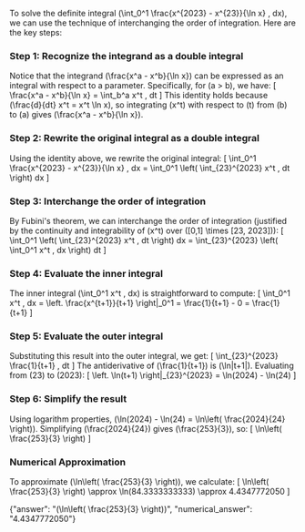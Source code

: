 

To solve the definite integral \(\int_0^1 \frac{x^{2023} - x^{23}}{\ln x} \, dx\), we can use the technique of interchanging the order of integration. Here are the key steps:

### Step 1: Recognize the integrand as a double integral
Notice that the integrand \(\frac{x^a - x^b}{\ln x}\) can be expressed as an integral with respect to a parameter. Specifically, for \(a > b\), we have:
\[
\frac{x^a - x^b}{\ln x} = \int_b^a x^t \, dt
\]
This identity holds because \(\frac{d}{dt} x^t = x^t \ln x\), so integrating \(x^t\) with respect to \(t\) from \(b\) to \(a\) gives \(\frac{x^a - x^b}{\ln x}\).

### Step 2: Rewrite the original integral as a double integral
Using the identity above, we rewrite the original integral:
\[
\int_0^1 \frac{x^{2023} - x^{23}}{\ln x} \, dx = \int_0^1 \left( \int_{23}^{2023} x^t \, dt \right) dx
\]

### Step 3: Interchange the order of integration
By Fubini's theorem, we can interchange the order of integration (justified by the continuity and integrability of \(x^t\) over \([0,1] \times [23, 2023]\)):
\[
\int_0^1 \left( \int_{23}^{2023} x^t \, dt \right) dx = \int_{23}^{2023} \left( \int_0^1 x^t \, dx \right) dt
\]

### Step 4: Evaluate the inner integral
The inner integral \(\int_0^1 x^t \, dx\) is straightforward to compute:
\[
\int_0^1 x^t \, dx = \left. \frac{x^{t+1}}{t+1} \right|_0^1 = \frac{1}{t+1} - 0 = \frac{1}{t+1}
\]

### Step 5: Evaluate the outer integral
Substituting this result into the outer integral, we get:
\[
\int_{23}^{2023} \frac{1}{t+1} \, dt
\]
The antiderivative of \(\frac{1}{t+1}\) is \(\ln|t+1|\). Evaluating from \(23\) to \(2023\):
\[
\left. \ln(t+1) \right|_{23}^{2023} = \ln(2024) - \ln(24)
\]

### Step 6: Simplify the result
Using logarithm properties, \(\ln(2024) - \ln(24) = \ln\left( \frac{2024}{24} \right)\). Simplifying \(\frac{2024}{24}\) gives \(\frac{253}{3}\), so:
\[
\ln\left( \frac{253}{3} \right)
\]

### Numerical Approximation
To approximate \(\ln\left( \frac{253}{3} \right)\), we calculate:
\[
\ln\left( \frac{253}{3} \right) \approx \ln(84.3333333333) \approx 4.4347772050
\]

{"answer": "\(\ln\left( \frac{253}{3} \right)\)", "numerical_answer": "4.4347772050"}